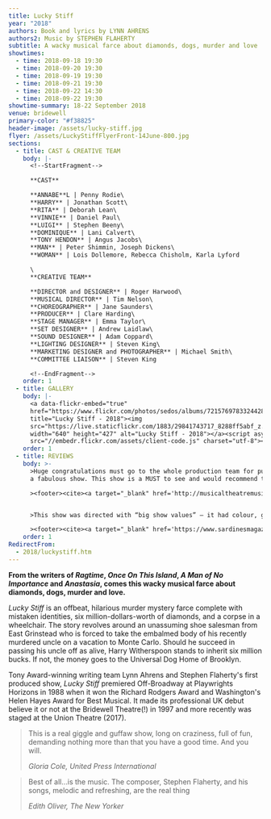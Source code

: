 ```yaml
---
title: Lucky Stiff
year: "2018"
authors: Book and lyrics by LYNN AHRENS
authors2: Music by STEPHEN FLAHERTY
subtitle: A wacky musical farce about diamonds, dogs, murder and love
showtimes:
  - time: 2018-09-18 19:30
  - time: 2018-09-20 19:30
  - time: 2018-09-19 19:30
  - time: 2018-09-21 19:30
  - time: 2018-09-22 14:30
  - time: 2018-09-22 19:30
showtime-summary: 18-22 September 2018
venue: bridewell
primary-color: "#f38825"
header-image: /assets/lucky-stiff.jpg
flyer: /assets/LuckyStiffFlyerFront-14June-800.jpg
sections:
  - title: CAST & CREATIVE TEAM
    body: |-
      <!--StartFragment-->

      **CAST**

      **ANNABE**L | Penny Rodie\
      **HARRY** | Jonathan Scott\
      **RITA** | Deborah Lean\
      **VINNIE** | Daniel Paul\
      **LUIGI** | Stephen Beeny\
      **DOMINIQUE** | Lani Calvert\
      **TONY HENDON** | Angus Jacobs\
      **MAN** | Peter Shimmin, Joseph Dickens\
      **WOMAN** | Lois Dollemore, Rebecca Chisholm, Karla Lyford

      \
      **CREATIVE TEAM**

      **DIRECTOR and DESIGNER** | Roger Harwood\
      **MUSICAL DIRECTOR** | Tim Nelson\
      **CHOREOGRAPHER** | Jane Saunders\
      **PRODUCER** | Clare Harding\
      **STAGE MANAGER** | Emma Taylor\
      **SET DESIGNER** | Andrew Laidlaw\
      **SOUND DESIGNER** | Adam Coppard\
      **LIGHTING DESIGNER** | Steven King\
      **MARKETING DESIGNER and PHOTOGRAPHER** | Michael Smith\
      **COMMITTEE LIAISON** | Steven King

      <!--EndFragment-->
    order: 1
  - title: GALLERY
    body: |-
      <a data-flickr-embed="true"
      href="https://www.flickr.com/photos/sedos/albums/72157697833244282"
      title="Lucky Stiff - 2018"><img
      src="https://live.staticflickr.com/1883/29841743717_8288ff5abf_z.jpg"
      width="640" height="427" alt="Lucky Stiff - 2018"></a><script async
      src="//embedr.flickr.com/assets/client-code.js" charset="utf-8"></script>
    order: 1
  - title: REVIEWS
    body: >-
      >Huge congratulations must go to the whole production team for putting on
      a fabulous show. This show is a MUST to see and would recommend to anyone.

      ><footer><cite><a target="_blank" href='http://musicaltheatremusings.co.uk/lucky-stiff'>Lucky Stiff, 2018, Musical Theatre Musings</a></cite></footer>


      >This show was directed with “big show values” – it had colour, glamour, a powerful orchestra, very clever set design and beautifully contrasting performances.

      ><footer><cite><a target="_blank" href='https://www.sardinesmagazine.co.uk/review/lucky-stiff/'>Lucky Stiff, 2018, Sardines (****)</a></cite></footer>
    order: 1
RedirectFrom:
  - 2018/luckystiff.htm
---
```

**From the writers of *Ragtime*, *Once On This Island*, *A Man of No Importance* and *Anastasia*, comes this wacky musical farce about diamonds, dogs, murder and love.**

*Lucky Stiff* is an offbeat, hilarious murder mystery farce complete with mistaken identities, six million-dollars-worth of diamonds, and a corpse in a wheelchair. The story revolves around an unassuming shoe salesman from East Grinstead who is forced to take the embalmed body of his recently murdered uncle on a vacation to Monte Carlo. Should he succeed in passing his uncle off as alive, Harry Witherspoon stands to inherit six million bucks. If not, the money goes to the Universal Dog Home of Brooklyn.

Tony Award-winning writing team Lynn Ahrens and Stephen Flaherty's first produced show, *Lucky Stiff* premiered Off-Broadway at Playwrights Horizons in 1988 when it won the Richard Rodgers Award and Washington's Helen Hayes Award for Best Musical. It made its professional UK debut believe it or not at the Bridewell Theatre(!) in 1997 and more recently was staged at the Union Theatre (2017).

>This is a real giggle and guffaw show, long on craziness, full of fun, demanding nothing more than that you have a good time. And you will.
><footer><cite>Gloria Cole, United Press International</cite></footer>

>Best of all…is the music. The composer, Stephen Flaherty, and his songs, melodic and refreshing, are the real thing
><footer><cite>Edith Oliver, The New Yorker</cite></footer>
